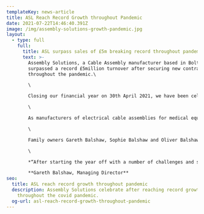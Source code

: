 ```yaml
---
templateKey: news-article
title: ASL Reach Record Growth throughout Pandemic
date: 2021-07-22T14:46:40.391Z
image: /img/assembly-solutions-growth-pandemic.jpg
layout:
  - type: full
    full:
      title: ASL surpass sales of £5m breaking record throughout pandemic
      text: >-
        Assembly Solutions, a Cable Assembly manufacturer based in Bolton have
        surpassed a record £5million turnover after securing new contracts
        throughout the pandemic.\

        \

        Closing our financial year on 30th April 2021, we have been celebrating a record year of £5million sales turnover which is an exceptional 25% growth on the previous year.\

        \

        As manufacturers of electrical cable assemblies for medical equipment, we have been busier than ever and proud to be supporting the Medical sector with cable assemblies for Covid testing equipment and other medical equipment including Hospital beds and Ventilation applications.\

        \

        Family owners Gareth Balshaw, Sophie Balshaw and Oliver Balshaw are thrilled to see such significant growth within their first year of ownership, after the company was passed down to them by Father Graham Balshaw in 2020.\

        \

        *“After starting the year off with a number of challenges and so much uncertainty, I am absolutely delighted to have finished the financial year with a record 20% growth and to have surpassed for the first time, 5 million turnover. The whole team have worked seamlessly throughout the pandemic and really pulled together to support the company through it's busiest and demanding time ever. We now have an exciting journey ahead as we ambitiously push for another year of growth in 2021-22.”*\

        **Gareth Balshaw, Managing Director**
seo:
  title: ASL reach record growth throughout pandemic
  description: Assembly Solutions celebrate after reaching record growth in sales
    throughout the covid pandemic.
  og-url: asl-reach-record-growth-throughout-pandemic
---
```

